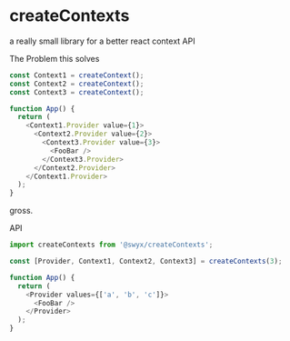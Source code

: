 # createContexts

a really small library for a better react context API

<detail>
<summary>
The Problem this solves
</summary>

```js
const Context1 = createContext();
const Context2 = createContext();
const Context3 = createContext();

function App() {
  return (
    <Context1.Provider value={1}>
      <Context2.Provider value={2}>
        <Context3.Provider value={3}>
          <FooBar />
        </Context3.Provider>
      </Context2.Provider>
    </Context1.Provider>
  );
}
```

gross.

</detail>

API

```js
import createContexts from '@swyx/createContexts';

const [Provider, Context1, Context2, Context3] = createContexts(3);

function App() {
  return (
    <Provider values={['a', 'b', 'c']}>
      <FooBar />
    </Provider>
  );
}
```
